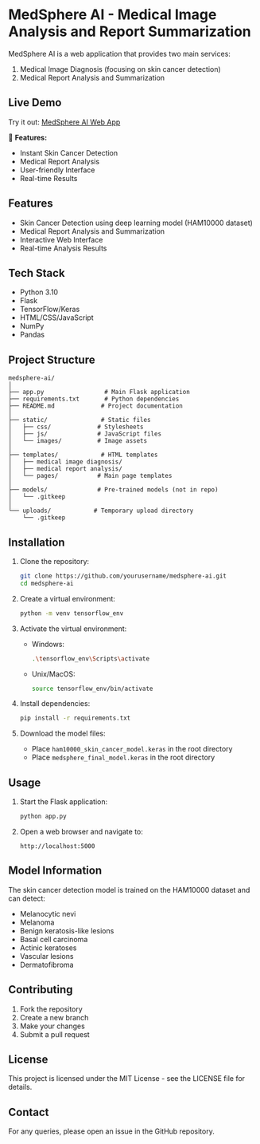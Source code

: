 # MedSphere AI - Medical Image Analysis and Report Summarization

MedSphere AI is a web application that provides two main services:
1. Medical Image Diagnosis (focusing on skin cancer detection)
2. Medical Report Analysis and Summarization

## Live Demo
Try it out: [MedSphere AI Web App](https://medsphere-ai.onrender.com)

🚀 **Features:**
- Instant Skin Cancer Detection
- Medical Report Analysis
- User-friendly Interface
- Real-time Results

## Features

- Skin Cancer Detection using deep learning model (HAM10000 dataset)
- Medical Report Analysis and Summarization
- Interactive Web Interface
- Real-time Analysis Results

## Tech Stack

- Python 3.10
- Flask
- TensorFlow/Keras
- HTML/CSS/JavaScript
- NumPy
- Pandas

## Project Structure

```
medsphere-ai/
│
├── app.py                 # Main Flask application
├── requirements.txt       # Python dependencies
├── README.md             # Project documentation
│
├── static/               # Static files
│   ├── css/             # Stylesheets
│   ├── js/              # JavaScript files
│   └── images/          # Image assets
│
├── templates/            # HTML templates
│   ├── medical image diagnosis/
│   ├── medical report analysis/
│   └── pages/           # Main page templates
│
├── models/              # Pre-trained models (not in repo)
│   └── .gitkeep
│
└── uploads/            # Temporary upload directory
    └── .gitkeep
```

## Installation

1. Clone the repository:
   ```bash
   git clone https://github.com/yourusername/medsphere-ai.git
   cd medsphere-ai
   ```

2. Create a virtual environment:
   ```bash
   python -m venv tensorflow_env
   ```

3. Activate the virtual environment:
   - Windows:
     ```bash
     .\tensorflow_env\Scripts\activate
     ```
   - Unix/MacOS:
     ```bash
     source tensorflow_env/bin/activate
     ```

4. Install dependencies:
   ```bash
   pip install -r requirements.txt
   ```

5. Download the model files:
   - Place `ham10000_skin_cancer_model.keras` in the root directory
   - Place `medsphere_final_model.keras` in the root directory

## Usage

1. Start the Flask application:
   ```bash
   python app.py
   ```

2. Open a web browser and navigate to:
   ```
   http://localhost:5000
   ```

## Model Information

The skin cancer detection model is trained on the HAM10000 dataset and can detect:
- Melanocytic nevi
- Melanoma
- Benign keratosis-like lesions
- Basal cell carcinoma
- Actinic keratoses
- Vascular lesions
- Dermatofibroma

## Contributing

1. Fork the repository
2. Create a new branch
3. Make your changes
4. Submit a pull request

## License

This project is licensed under the MIT License - see the LICENSE file for details.

## Contact

For any queries, please open an issue in the GitHub repository.
